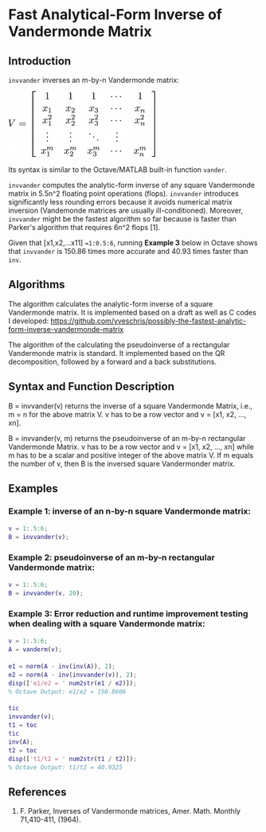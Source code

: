 # Fast Analytical-Form Inverse of Vandermonde Matrix

##  Introduction
`invvander` inverses an m-by-n Vandermonde matrix:

![vanderm](vanderm.png)

Its syntax is similar to the Octave/MATLAB built-in function `vander`.

`invvander` computes the analytic-form inverse of any square Vandermonde matrix in 5.5n^2 floating point operations (flops). `invvander` introduces significantly less rounding errors because it avoids numerical matrix inversion (Vandemonde matrices are usually ill-conditioned). Moreover, `invvander` might be the fastest algorithm so far because is faster than Parker's algorithm that requires 6n^2 flops [1].

Given that [x1,x2,...x11] `=1:0.5:6`, running **Example 3** below in Octave shows  that `invvander` is 150.86 times more accurate and 40.93 times faster than `inv`.

## Algorithms
The algorithm calculates the analytic-form inverse of a square Vandermonde matrix. It is implemented
based on a draft as well as C codes I developed: https://github.com/yveschris/possibly-the-fastest-analytic-form-inverse-vandermonde-matrix 

The algorithm of the calculating the pseudoinverse of a rectangular Vandermonde matrix is standard. It  implemented based on the QR decomposition, followed by a forward and a back substitutions. 

## Syntax and Function Description

B = invvander(v) returns the inverse of a square Vandermonde Matrix, i.e., m = n for the above matrix V. v has to be a row vector and v = [x1, x2, ..., xn].

B = invvander(v, m) returns the pseudoinverse of an m-by-n rectangular Vandermonde Matrix. v has to be a row vector and v = [x1, x2, ..., xn] while m has to be a scalar and positive integer of the above matrix V. If m equals the number of v, then B is the inversed square Vandermonder matrix. 

## Examples

### Example 1: inverse of an n-by-n square Vandermonde matrix:
```matlab
v = 1:.5:6;
B = invvander(v);
```

### Example 2: pseudoinverse of an m-by-n rectangular Vandermonde matrix:
```matlab
v = 1:.5:6;
B = invvander(v, 20);
```

###  Example 3: Error reduction and runtime improvement testing when dealing with a square Vandermonde matrix:
```matlab
v = 1:.5:6;
A = vanderm(v);

e1 = norm(A - inv(inv(A)), 2);
e2 = norm(A - inv(invvander(v)), 2);
disp(['e1/e2 = ' num2str(e1 / e2)]);
% Octave Output: e1/e2 = 150.8606

tic
invvander(v);
t1 = toc
tic
inv(A);
t2 = toc
disp(['t1/t2 = ' num2str(t1 / t2)]);
% Octave Output: t1/t2 = 40.9325
```




## References

1. F. Parker, Inverses of Vandermonde matrices, Amer. Math. Monthly 71,410-411, (1964).

